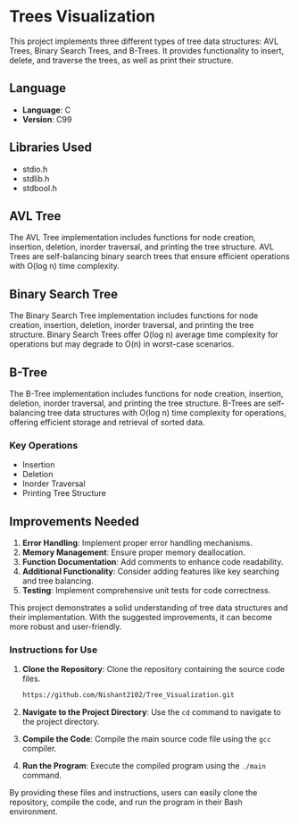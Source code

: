 # Trees Visualization

This project implements three different types of tree data structures: AVL Trees, Binary Search Trees, and B-Trees. It provides functionality to insert, delete, and traverse the trees, as well as print their structure.

## Language

- **Language**: C
- **Version**: C99

## Libraries Used

- stdio.h
- stdlib.h
- stdbool.h

## AVL Tree

The AVL Tree implementation includes functions for node creation, insertion, deletion, inorder traversal, and printing the tree structure. AVL Trees are self-balancing binary search trees that ensure efficient operations with O(log n) time complexity.

## Binary Search Tree

The Binary Search Tree implementation includes functions for node creation, insertion, deletion, inorder traversal, and printing the tree structure. Binary Search Trees offer O(log n) average time complexity for operations but may degrade to O(n) in worst-case scenarios.

## B-Tree

The B-Tree implementation includes functions for node creation, insertion, deletion, inorder traversal, and printing the tree structure. B-Trees are self-balancing tree data structures with O(log n) time complexity for operations, offering efficient storage and retrieval of sorted data.

### Key Operations
- Insertion
- Deletion
- Inorder Traversal
- Printing Tree Structure

## Improvements Needed

1. **Error Handling**: Implement proper error handling mechanisms.
2. **Memory Management**: Ensure proper memory deallocation.
3. **Function Documentation**: Add comments to enhance code readability.
4. **Additional Functionality**: Consider adding features like key searching and tree balancing.
5. **Testing**: Implement comprehensive unit tests for code correctness.

This project demonstrates a solid understanding of tree data structures and their implementation. With the suggested improvements, it can become more robust and user-friendly.

### Instructions for Use
1. **Clone the Repository**: Clone the repository containing the source code files.
   ```bash
   https://github.com/Nishant2102/Tree_Visualization.git

3. **Navigate to the Project Directory**: Use the `cd` command to navigate to the project directory.

4. **Compile the Code**: Compile the main source code file using the `gcc` compiler.

5. **Run the Program**: Execute the compiled program using the `./main` command.

By providing these files and instructions, users can easily clone the repository, compile the code, and run the program in their Bash environment.
